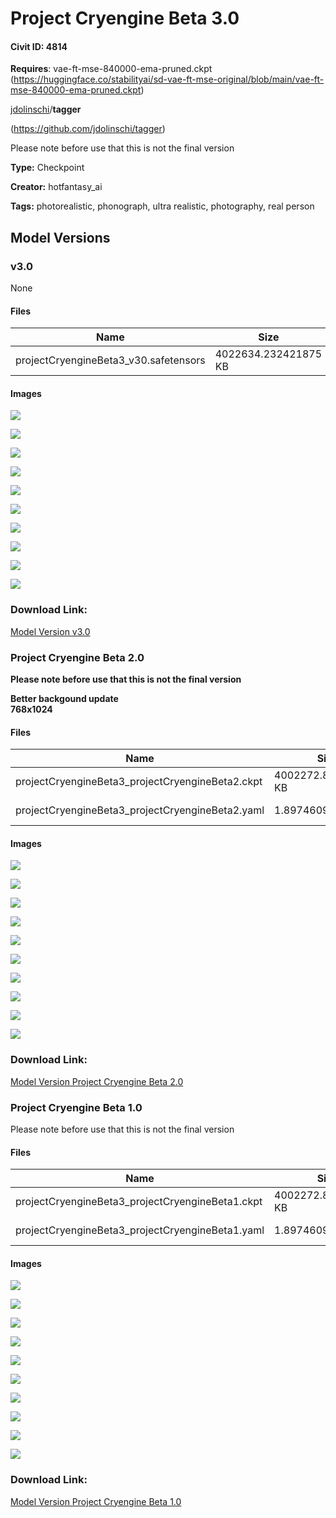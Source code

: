 # Project Cryengine Beta 3.0

#### Civit ID: 4814

<p><strong>Requires</strong>: vae-ft-mse-840000-ema-pruned.ckpt (<a target="_blank" rel="ugc" href="https://huggingface.co/stabilityai/sd-vae-ft-mse-original/blob/main/vae-ft-mse-840000-ema-pruned.ckpt">https://huggingface.co/stabilityai/sd-vae-ft-mse-original/blob/main/vae-ft-mse-840000-ema-pruned.ckpt</a>)</p><p></p><p><u>jdolinschi</u>/<strong>tagger</strong></p><p>(<a target="_blank" rel="ugc" href="https://github.com/jdolinschi/tagger">https://github.com/jdolinschi/tagger</a>)</p><p></p><p>Please note before use that this is not the final version</p>

**Type:** Checkpoint

**Creator:** hotfantasy_ai

**Tags:** photorealistic, phonograph, ultra realistic, photography, real person

## Model Versions

### v3.0

None

#### Files

| Name | Size | Type | Format | Download Url | AutoV1 | AutoV2 | SHA256 | CRC32 | BLAKE3 |
| --- | --- | --- | --- | --- | --- | --- | --- | --- | --- |
| projectCryengineBeta3_v30.safetensors | 4022634.232421875 KB | Model | SafeTensor | https://civitai.com/api/download/models/87563 | DE2F2560 | 561B829FAF | 561B829FAF1ED09D6B8C002DB54BA3E816BFEE5C1C04E7E41BF5009E110FF9E5 | AED438F6 | C4F799FB62854F0DBF78099BDBC29D0155AFAE61FB15186E838B1DDE4A5A5E40 |

#### Images

<p><img src="https://image.civitai.com/xG1nkqKTMzGDvpLrqFT7WA/1f8d465a-afee-415d-a6af-ae187a492964/width=450/1003635.jpeg" /></p>

<p><img src="https://image.civitai.com/xG1nkqKTMzGDvpLrqFT7WA/142ba2bc-096c-431e-9ad5-8d83709a0fbe/width=450/1003636.jpeg" /></p>

<p><img src="https://image.civitai.com/xG1nkqKTMzGDvpLrqFT7WA/e84280b1-f7e1-4812-b75e-e23a6fb8a81f/width=450/1003634.jpeg" /></p>

<p><img src="https://image.civitai.com/xG1nkqKTMzGDvpLrqFT7WA/8389a821-55bc-40bb-8f7c-7215c3da6d2e/width=450/1003632.jpeg" /></p>

<p><img src="https://image.civitai.com/xG1nkqKTMzGDvpLrqFT7WA/d9e027c1-5d82-4284-b70c-b5026457ceeb/width=450/1003633.jpeg" /></p>

<p><img src="https://image.civitai.com/xG1nkqKTMzGDvpLrqFT7WA/67868eb9-0ced-42f9-be92-7cc552ef5b8e/width=450/1003653.jpeg" /></p>

<p><img src="https://image.civitai.com/xG1nkqKTMzGDvpLrqFT7WA/1b4cf2b0-3213-4efd-80c8-15954fc8878b/width=450/1003654.jpeg" /></p>

<p><img src="https://image.civitai.com/xG1nkqKTMzGDvpLrqFT7WA/060d1af6-2b8a-4e6e-862a-b94e5d9edbbf/width=450/1003683.jpeg" /></p>

<p><img src="https://image.civitai.com/xG1nkqKTMzGDvpLrqFT7WA/49e23fce-e6dd-46b9-bcbc-38bcb0562f62/width=450/1003697.jpeg" /></p>

<p><img src="https://image.civitai.com/xG1nkqKTMzGDvpLrqFT7WA/e8c2e6f1-6307-4891-9e8b-ae108c6c9adb/width=450/1003714.jpeg" /></p>

### Download Link:

[Model Version v3.0](https://civitai.com/api/download/models/87563)

### Project Cryengine Beta 2.0

<p><strong>Please note before use that this is not the final version</strong></p><p><strong>Better backgound update</strong><br /><strong>768x1024</strong></p>

#### Files

| Name | Size | Type | Format | Download Url | AutoV1 | AutoV2 | SHA256 | CRC32 | BLAKE3 |
| --- | --- | --- | --- | --- | --- | --- | --- | --- | --- |
| projectCryengineBeta3_projectCryengineBeta2.ckpt | 4002272.805664062 KB | Model | PickleTensor | https://civitai.com/api/download/models/5625 | 55DA5BFD | E0B216B3CD | E0B216B3CD755CB298FC0508E0B53D3E52B454B4DA2B04F7810A4AA69E8EC46B | E30D7451 | FA3374F8535FEFF5DBA7770D6A58287AFC462C0BAA36477A5F3DD9DEA59076B1 |
| projectCryengineBeta3_projectCryengineBeta2.yaml | 1.8974609375 KB | Config | Other | https://civitai.com/api/download/models/5625?type=Config&format=Other | - | 20D5CACCE8 | 20D5CACCE812609112D416743168AD6F7D50BE148AC264F84B525C763444AE39 | 8740F1E0 | 1B0D193C8742729103FB6AA104FC588B102CE4CC86625FCDCFDD60D56A8484B9 |

#### Images

<p><img src="https://image.civitai.com/xG1nkqKTMzGDvpLrqFT7WA/80359589-7733-4d8a-6f4a-43c5248d3600/width=450/45364.jpeg" /></p>

<p><img src="https://image.civitai.com/xG1nkqKTMzGDvpLrqFT7WA/baebacb3-9d54-4096-89dc-79accc5bcc00/width=450/45363.jpeg" /></p>

<p><img src="https://image.civitai.com/xG1nkqKTMzGDvpLrqFT7WA/8b98bdc6-78aa-4c9f-6ac9-1738ce5d5000/width=450/45362.jpeg" /></p>

<p><img src="https://image.civitai.com/xG1nkqKTMzGDvpLrqFT7WA/a1b86382-22c2-47d4-6f41-02df2c5dec00/width=450/45361.jpeg" /></p>

<p><img src="https://image.civitai.com/xG1nkqKTMzGDvpLrqFT7WA/2478289c-49d2-42e0-36b5-750e45ead000/width=450/45360.jpeg" /></p>

<p><img src="https://image.civitai.com/xG1nkqKTMzGDvpLrqFT7WA/e7e737e4-b4bb-450d-848d-a246ebbe0c00/width=450/45359.jpeg" /></p>

<p><img src="https://image.civitai.com/xG1nkqKTMzGDvpLrqFT7WA/d3c7537d-3356-41fe-5efd-048477939b00/width=450/45358.jpeg" /></p>

<p><img src="https://image.civitai.com/xG1nkqKTMzGDvpLrqFT7WA/736dd8dc-00f4-4de5-d39e-a1f25cdeae00/width=450/45357.jpeg" /></p>

<p><img src="https://image.civitai.com/xG1nkqKTMzGDvpLrqFT7WA/b43c7a09-4ca4-4c48-79db-a7da4ab43400/width=450/45356.jpeg" /></p>

<p><img src="https://image.civitai.com/xG1nkqKTMzGDvpLrqFT7WA/10c334f4-837c-4948-0e1b-4f0accd39800/width=450/45355.jpeg" /></p>

### Download Link:

[Model Version Project Cryengine Beta 2.0](https://civitai.com/api/download/models/5625)

### Project Cryengine Beta 1.0

<p>Please note before use that this is not the final version</p>

#### Files

| Name | Size | Type | Format | Download Url | AutoV1 | AutoV2 | SHA256 | CRC32 | BLAKE3 |
| --- | --- | --- | --- | --- | --- | --- | --- | --- | --- |
| projectCryengineBeta3_projectCryengineBeta1.ckpt | 4002272.805664062 KB | Model | PickleTensor | https://civitai.com/api/download/models/5521 | 871DDD7D | 5AAFDF6CC6 | 5AAFDF6CC6FD81509D07C21EA5A502FD8821D98A3787BD47C91D32EB5E6F79D7 | 0F75694A | F7D50EA68509B81F971A064EBAB67B45CDB07B5D3EE1461F532261D4F617E1D3 |
| projectCryengineBeta3_projectCryengineBeta1.yaml | 1.8974609375 KB | Config | Other | https://civitai.com/api/download/models/5521?type=Config&format=Other | - | 20D5CACCE8 | 20D5CACCE812609112D416743168AD6F7D50BE148AC264F84B525C763444AE39 | 8740F1E0 | 1B0D193C8742729103FB6AA104FC588B102CE4CC86625FCDCFDD60D56A8484B9 |

#### Images

<p><img src="https://image.civitai.com/xG1nkqKTMzGDvpLrqFT7WA/1ab05d6e-2cb6-480e-91f1-9df945346500/width=450/43983.jpeg" /></p>

<p><img src="https://image.civitai.com/xG1nkqKTMzGDvpLrqFT7WA/93d1a6f0-9e6c-440e-42a3-6b639f47d000/width=450/43997.jpeg" /></p>

<p><img src="https://image.civitai.com/xG1nkqKTMzGDvpLrqFT7WA/d74299f2-3a91-41a3-ea18-55dde6569200/width=450/43996.jpeg" /></p>

<p><img src="https://image.civitai.com/xG1nkqKTMzGDvpLrqFT7WA/61fdb403-1e69-41d2-389b-19cececb4e00/width=450/43995.jpeg" /></p>

<p><img src="https://image.civitai.com/xG1nkqKTMzGDvpLrqFT7WA/8eec1eb3-2752-42ad-f3f2-2a031cfac100/width=450/43994.jpeg" /></p>

<p><img src="https://image.civitai.com/xG1nkqKTMzGDvpLrqFT7WA/6cbece6f-30db-4d02-d7d2-08868a4e4200/width=450/43993.jpeg" /></p>

<p><img src="https://image.civitai.com/xG1nkqKTMzGDvpLrqFT7WA/0d553209-761b-4907-7e11-608305613d00/width=450/43992.jpeg" /></p>

<p><img src="https://image.civitai.com/xG1nkqKTMzGDvpLrqFT7WA/26ece7b4-fbea-4a97-f6a2-a7655ccb8e00/width=450/43991.jpeg" /></p>

<p><img src="https://image.civitai.com/xG1nkqKTMzGDvpLrqFT7WA/a551cd4f-e752-419e-67ba-40a592c82800/width=450/43990.jpeg" /></p>

<p><img src="https://image.civitai.com/xG1nkqKTMzGDvpLrqFT7WA/69116e44-76d2-40d4-429f-426fee633600/width=450/43989.jpeg" /></p>

### Download Link:

[Model Version Project Cryengine Beta 1.0](https://civitai.com/api/download/models/5521)

